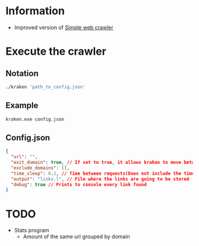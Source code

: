 # Information

* Improved version of [Simple web crawler](https://github.com/Angel-del-dev/Simple-web-crawler)

# Execute the crawler

## Notation

````bash
./kraken 'path_to_config.json'
````

## Example
````bash
kraken.exe config.json
````

## Config.json

````json
{
  "url": "", 
  "exit_domain": true, // If set to true, it allows kraken to move between other websites
  "exclude_domains": [],
  "time_sleep": 0.2, // Time between requests(Does not include the time of parsing HTML)
  "output": "links.l", // File where the links are going to be stored
  "debug": true // Prints to console every link found
}
````

# TODO

* Stats program
  * Amount of the same url grouped by domain